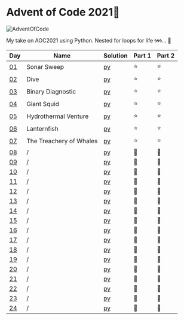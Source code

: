 # Advent of Code 2021🎄 

![AdventOfCode](https://img.shields.io/badge/Advent%20Of%20Code-2021-blue?style=flat-square)

My take on AOC2021 using Python. Nested for loops for life 🌀🌀🌀... 🤠

|Day|Name |Solution| Part 1| Part 2 |
|---|---|---|---|---|
|[01](https://adventofcode.com/2021/day/1)|Sonar Sweep|[py](/challenge1/challenge1.py)|⭐ |⭐
|[02](https://adventofcode.com/2021/day/2)|Dive|[py](/challenge2/challenge2.py)|⭐ |⭐
|[03](https://adventofcode.com/2021/day/3)|Binary Diagnostic|[py](/challenge3/challenge3.py)|⭐ |⭐
|[04](https://adventofcode.com/2021/day/4)|Giant Squid|[py](/challenge4/challenge4.py)|⭐ |⭐
|[05](https://adventofcode.com/2021/day/5)|Hydrothermal Venture|[py](/challenge5/challenge5.py)|⭐ |⭐
|[06](https://adventofcode.com/2021/day/6)|Lanternfish|[py](/challenge6/challenge6.py)|⭐ |⭐
|[07](https://adventofcode.com/2021/day/7)|The Treachery of Whales|[py](/challenge7/challenge7.py)|⭐ |⭐
|[08](https://adventofcode.com/2021/day/8)|/|[py](/challenge7/challenge7.py)|💩 |💩
|[09](https://adventofcode.com/2021/day/9)|/|[py](/challenge7/challenge7.py)|💩 |💩
|[10](https://adventofcode.com/2021/day/10)|/|[py](/challenge7/challenge7.py)|💩 |💩
|[11](https://adventofcode.com/2021/day/11)|/|[py](/challenge7/challenge7.py)|💩 |💩
|[12](https://adventofcode.com/2021/day/12)|/|[py](/challenge7/challenge7.py)|💩 |💩
|[13](https://adventofcode.com/2021/day/13)|/|[py](/challenge7/challenge7.py)|💩 |💩
|[14](https://adventofcode.com/2021/day/14)|/|[py](/challenge7/challenge7.py)|💩 |💩
|[15](https://adventofcode.com/2021/day/15)|/|[py](/challenge7/challenge7.py)|💩 |💩
|[16](https://adventofcode.com/2021/day/16)|/|[py](/challenge7/challenge7.py)|💩 |💩
|[17](https://adventofcode.com/2021/day/17)|/|[py](/challenge7/challenge7.py)|💩 |💩
|[18](https://adventofcode.com/2021/day/18)|/|[py](/challenge7/challenge7.py)|💩 |💩
|[19](https://adventofcode.com/2021/day/19)|/|[py](/challenge7/challenge7.py)|💩 |💩
|[20](https://adventofcode.com/2021/day/20)|/|[py](/challenge7/challenge7.py)|💩 |💩
|[21](https://adventofcode.com/2021/day/21)|/|[py](/challenge7/challenge7.py)|💩 |💩
|[22](https://adventofcode.com/2021/day/22)|/|[py](/challenge7/challenge7.py)|💩 |💩
|[23](https://adventofcode.com/2021/day/23)|/|[py](/challenge7/challenge7.py)|💩 |💩
|[24](https://adventofcode.com/2021/day/24)|/|[py](/challenge7/challenge7.py)|💩 |💩

